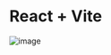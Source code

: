 # React + Vite

![image](https://github.com/user-attachments/assets/831c761f-669e-4fc6-886f-c6c306c5faea)
